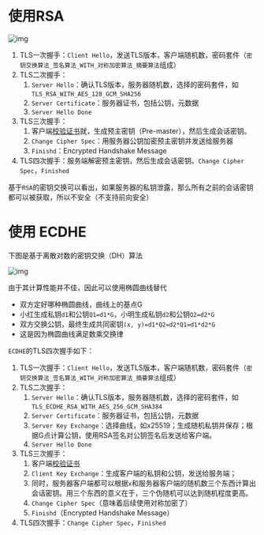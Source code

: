 # 使用RSA

![img](https://imagere.oss-cn-beijing.aliyuncs.com/PC_PicGO/20250303181626661.png)

1.   TLS一次握手：`Client Hello`，发送TLS版本，客户端随机数，密码套件（`密钥交换算法_签名算法_WITH_对称加密算法_摘要算法`组成）
2.   TLS二次握手：
     1.   `Server Hello`：确认TLS版本，服务器随机数，选择的密码套件，如`TLS_RSA_WITH_AES_128_GCM_SHA256`
     2.   `Server Certificate`：服务器证书，包括公钥，元数据
     3.   `Server Hello Done`
3.   TLS三次握手：
     1.   客户端[校验证书](https://lmzyoyo.top/archives/openvpnserverandclient)就，生成预主密钥（Pre-master），然后生成会话密钥。
     2.   `Change Cipher Spec`：用服务器公钥加密预主密钥并发送给服务器
     3.   `Finishd`：Encrypted Handshake Message
4.   TLS四次握手：服务端解密预主密钥，然后生成会话密钥。`Change Cipher Spec`，`Finished`

基于`RSA`的密钥交换可以看出，如果服务器的私钥泄露，那么所有之前的会话密钥都可以被获取，所以不安全（不支持前向安全）

# 使用 ECDHE

下图是基于离散对数的密钥交换（DH）算法

![img](https://imagere.oss-cn-beijing.aliyuncs.com/PC_PicGO/20250303205808417.png)



由于其计算性能并不佳，因此可以使用椭圆曲线替代

-   双方定好哪种椭圆曲线，曲线上的基点G
-   小红生成私钥`d1`和公钥`Q1=d1*G`，小明生成私钥`d2`和公钥`Q2=d2*G`
-   双方交换公钥，最终生成共同密钥`(x, y)=d1*Q2=d2*Q1=d1*d2*G`
-   这是因为椭圆曲线满足数乘交换律



`ECDHE`的TLS四次握手如下：

1.   TLS一次握手：`Client Hello`，发送TLS版本，客户端随机数，密码套件（`密钥交换算法_签名算法_WITH_对称加密算法_摘要算法`组成）
2.   TLS二次握手：
     1.   `Server Hello`：确认TLS版本，服务器随机数，选择的密码套件，如`TLS_ECDHE_RSA_WITH_AES_256_GCM_SHA384`
     2.   `Server Certificate`：服务器证书，包括公钥，元数据
     3.   `Server Key Exchange`：选择曲线，如x25519；生成随机私钥并保存；根据G点计算公钥，使用RSA签名对公钥签名后发送给客户端。
     4.   `Server Hello Done`
3.   TLS三次握手：
     1.   客户端[校验证书](https://lmzyoyo.top/archives/openvpnserverandclient)
     2.   `Client Key Exchange`：生成客户端的私钥和公钥，发送给服务端；
     3.   同时，服务器客户端都可以根据`x`和服务器客户端的随机数三个东西计算出会话密钥。用三个东西的意义在于，三个伪随机可以达到随机程度更高。
     4.   `Change Cipher Spec`（意味着后续使用对称加密了）
     5.   `Finishd`（Encrypted Handshake Message）
4.   TLS四次握手：`Change Cipher Spec`，`Finished`


